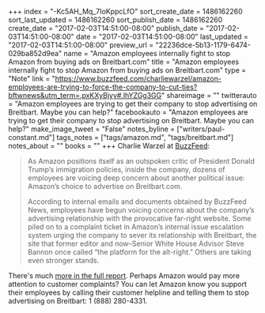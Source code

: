 +++
index = "-Kc5AH_Mq_7IoKppcLfO"
sort_create_date = 1486162260
sort_last_updated = 1486162260
sort_publish_date = 1486162260
create_date = "2017-02-03T14:51:00-08:00"
publish_date = "2017-02-03T14:51:00-08:00"
date = "2017-02-03T14:51:00-08:00"
last_updated = "2017-02-03T14:51:00-08:00"
preview_url = "22236dce-5b13-1179-6474-029ba852d9ea"
name = "Amazon employees internally fight to stop Amazon from buying ads on Breitbart.com"
title = "Amazon employees internally fight to stop Amazon from buying ads on Breitbart.com"
type = "Note"
link = "https://www.buzzfeed.com/charliewarzel/amazon-employees-are-trying-to-force-the-company-to-cut-ties?bftwnews&utm_term=.pxKXyBjyy#.lhYZGg3GG"
shareimage = ""
twitterauto = "Amazon employees are trying to get their company to stop advertising on Breitbart. Maybe you can help?"
facebookauto = "Amazon employees are trying to get their company to stop advertising on Breitbart. Maybe you can help?"
make_image_tweet = "False"
notes_byline = ["writers/paul-constant.md"]
tags_notes = ["tags/amazon.md", "tags/breitbart.md"]
notes_about = ""
books = ""
+++
Charlie Warzel at [BuzzFeed](https://www.buzzfeed.com/charliewarzel/amazon-employees-are-trying-to-force-the-company-to-cut-ties?bftwnews&utm_term=.pxKXyBjyy#.lhYZGg3GG):

<blockquote><p>As Amazon positions itself as an outspoken critic of President Donald Trump’s immigration policies, inside the company, dozens of employees are voicing deep concern about another political issue: Amazon’s choice to advertise on Breitbart.com.</p>

<p>According to internal emails and documents obtained by BuzzFeed News, employees have begun voicing concerns about the company’s advertising relationship with the provocative far-right website. Some piled on to a complaint ticket in Amazon’s internal issue escalation system urging the company to sever its relationship with Breitbart, the site that former editor and now–Senior White House Advisor Steve Bannon once called “the platform for the alt-right.” Others are taking even stronger stands.</p></blockquote>

There's much [more in the full report](https://www.buzzfeed.com/charliewarzel/amazon-employees-are-trying-to-force-the-company-to-cut-ties?bftwnews&utm_term=.pxKXyBjyy#.lhYZGg3GG). Perhaps Amazon would pay more attention to customer complaints? You can let Amazon know you support their employees by calling their customer helpline and telling them to stop advertising on Breitbart: 1 (888) 280-4331.